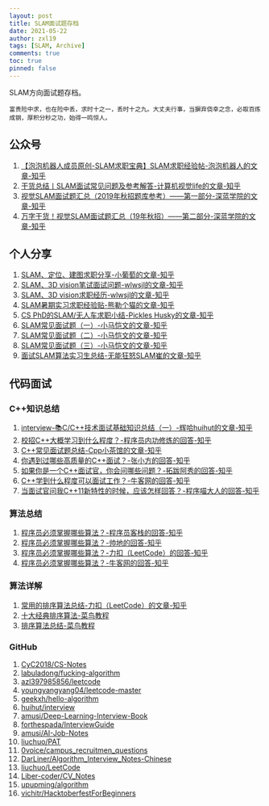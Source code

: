 ```yaml
---
layout: post
title: SLAM面试题存档
date: 2021-05-22
author: zxl19
tags: [SLAM, Archive]
comments: true
toc: true
pinned: false
---
```


SLAM方向面试题存档。

<!-- more -->

```text
富贵险中求，也在险中丢，求时十之一，丢时十之九。大丈夫行事，当摒弃侥幸之念，必取百炼成钢，厚积分秒之功，始得一鸣惊人。
```

## 公众号

1. [【泡泡机器人成员原创-SLAM求职宝典】SLAM求职经验帖-泡泡机器人的文章-知乎](https://zhuanlan.zhihu.com/p/28565563)
2. [干货总结丨SLAM面试常见问题及参考解答-计算机视觉life的文章-知乎](https://zhuanlan.zhihu.com/p/66540565)
3. [视觉SLAM面试题汇总（2019年秋招题库参考）——第一部分-深蓝学院的文章-知乎](https://zhuanlan.zhihu.com/p/205008396)
4. [万字干货！视觉SLAM面试题汇总（19年秋招）——第二部分-深蓝学院的文章-知乎](https://zhuanlan.zhihu.com/p/212264860)

## 个人分享

1. [SLAM、定位、建图求职分享-小葡萄的文章-知乎](https://zhuanlan.zhihu.com/p/68858564)
2. [SLAM、3D vision笔试面试问题-wlwsjl的文章-知乎](https://zhuanlan.zhihu.com/p/63755692)
3. [SLAM、3D vision求职经历-wlwsjl的文章-知乎](https://zhuanlan.zhihu.com/p/56617825)
4. [SLAM暑期实习求职经验贴-熊勒个猫的文章-知乎](https://zhuanlan.zhihu.com/p/67818202)
5. [CS PhD的SLAM/无人车求职小结-Pickles Husky的文章-知乎](https://zhuanlan.zhihu.com/p/35348586)
6. [SLAM常见面试题（一）-小马恺文的文章-知乎](https://zhuanlan.zhihu.com/p/46694678)
7. [SLAM常见面试题（二）-小马恺文的文章-知乎](https://zhuanlan.zhihu.com/p/46696986)
8. [SLAM常见面试题（三）-小马恺文的文章-知乎](https://zhuanlan.zhihu.com/p/46697912)
9. [面试SLAM算法实习生总结-无能狂怒SLAM崔的文章-知乎](https://zhuanlan.zhihu.com/p/76280626)

## 代码面试

### C++知识总结

1. [interview-📚C/C++技术面试基础知识总结（一）-辉哈huihut的文章-知乎](https://zhuanlan.zhihu.com/p/114311142)
2. [校招C++大概学习到什么程度？-程序员内功修炼的回答-知乎](https://www.zhihu.com/question/290102232/answer/2094675219)
3. [C++常见面试题总结-Cpp小茶馆的文章-知乎](https://zhuanlan.zhihu.com/p/354382975)
4. [你遇到过哪些高质量的C++面试？-张小方的回答-知乎](https://www.zhihu.com/question/60911582/answer/1783988850)
5. [如果你是一个C++面试官，你会问哪些问题？-拓跋阿秀的回答-知乎](https://www.zhihu.com/question/451327108/answer/1868156551)
6. [C++学到什么程度可以面试工作？-牛客网的回答-知乎](https://www.zhihu.com/question/400543720/answer/1845364139)
7. [当面试官问我C++11新特性的时候，应该怎样回答？-程序喵大人的回答-知乎](https://www.zhihu.com/question/65209863/answer/1957019832)

### 算法总结

1. [程序员必须掌握哪些算法？-程序员客栈的回答-知乎](https://www.zhihu.com/question/23148377/answer/714596562)
2. [程序员必须掌握哪些算法？-帅地的回答-知乎](https://www.zhihu.com/question/23148377/answer/863990767)
3. [程序员必须掌握哪些算法？-力扣（LeetCode）的回答-知乎](https://www.zhihu.com/question/23148377/answer/602761180)
4. [程序员必须掌握哪些算法？-牛客网的回答-知乎](https://www.zhihu.com/question/23148377/answer/1012283025)

### 算法详解

1. [常用的排序算法总结-力扣（LeetCode）的文章-知乎](https://zhuanlan.zhihu.com/p/40695917)
2. [十大经典排序算法-菜鸟教程](https://www.runoob.com/w3cnote/ten-sorting-algorithm.html)
3. [排序算法总结-菜鸟教程](https://www.runoob.com/w3cnote/sort-algorithm-summary.html)

### GitHub

1. [CyC2018/CS-Notes](https://github.com/CyC2018/CS-Notes)
2. [labuladong/fucking-algorithm](https://github.com/labuladong/fucking-algorithm)
3. [azl397985856/leetcode](https://github.com/azl397985856/leetcode)
4. [youngyangyang04/leetcode-master](https://github.com/youngyangyang04/leetcode-master)
5. [geekxh/hello-algorithm](https://github.com/geekxh/hello-algorithm)
6. [huihut/interview](https://github.com/huihut/interview)
7. [amusi/Deep-Learning-Interview-Book](https://github.com/amusi/Deep-Learning-Interview-Book)
8. [forthespada/InterviewGuide](https://github.com/forthespada/InterviewGuide)
9. [amusi/AI-Job-Notes](https://github.com/amusi/AI-Job-Notes)
10. [liuchuo/PAT](https://github.com/liuchuo/PAT)
11. [0voice/campus_recruitmen_questions](https://github.com/0voice/campus_recruitmen_questions)
12. [DarLiner/Algorithm_Interview_Notes-Chinese](https://github.com/DarLiner/Algorithm_Interview_Notes-Chinese)
13. [liuchuo/LeetCode](https://github.com/liuchuo/LeetCode)
14. [Liber-coder/CV_Notes](https://github.com/Liber-coder/CV_Notes)
15. [upupming/algorithm](https://github.com/upupming/algorithm)
16. [vichitr/HacktoberfestForBeginners](https://github.com/vichitr/HacktoberfestForBeginners)
